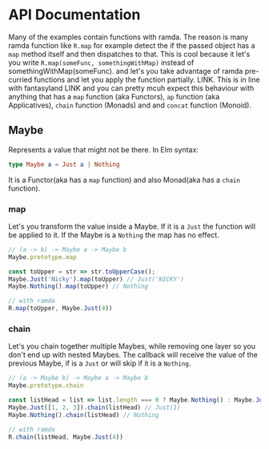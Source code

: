 # API Documentation

Many of the examples contain functions with ramda. The reason is many ramda
function like `R.map` for example detect the if the passed object has a `map`
method itself and then dispatches to that. This is cool because it let's you
write `R.map(someFunc, somethingWithMap)` instead of somethingWithMap(someFunc).
and let's you take advantage of ramda pre-curried functions and let you apply
the function partially. LINK. This is in line with fantasyland LINK and you
can pretty mcuh expect this behaviour with anything that has a `map` function
(aka Functors), `ap` function (aka Applicatives), `chain` function (Monads) and
and `concat` function (Monoid).

## Maybe

Represents a value that might not be there. In Elm syntax:
```elm
type Maybe a = Just a | Nothing
```
It is a Functor(aka has a `map` function) and also Monad(aka has a `chain` function).

### map

Let's you transform the value inside a Maybe. If it is a `Just` the function
will be applied to it. If the Maybe is a `Nothing` the map has no effect.

```js
// (a -> b) -> Maybe a -> Maybe b
Maybe.prototype.map

const toUpper = str => str.toUpperCase();
Maybe.Just('Nicky').map(toUpper) // Just('NICKY')
Maybe.Nothing().map(toUpper) // Nothing

// with ramda
R.map(toUpper, Maybe.Just(4))
```

### chain

Let's you chain together multiple Maybes, while removing one layer so you don't
end up with nested Maybes. The callback will receive the value of the previous
Maybe, if is a `Just` or will skip if it is a `Nothing`.

```js
// (a -> Maybe b) -> Maybe a -> Maybe b
Maybe.prototype.chain

const listHead = list => list.length === 0 ? Maybe.Nothing() : Maybe.Just(list[0])
Maybe.Just([1, 2, 3]).chain(listHead) // Just(1)
Maybe.Nothing().chain(listHead) // Nothing

// with ramda
R.chain(listHead, Maybe.Just(4))
```

